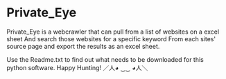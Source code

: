 # Private_Eye

Private_Eye is a webcrawler that can pull from a list of websites on a excel sheet
And search those websites for a specific keyword 
From each sites' source page and export the results as an excel sheet.

Use the Readme.txt to find out what needs to be downloaded for this python software.
Happy Hunting!
／人◕ ‿‿ ◕人＼

